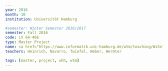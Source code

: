 ```yaml
---
year: 2016
month: 10
institution: Universität Hamburg

#semester: Winter Semester 2016/2017
semester: Fall 2016
code: LV 64-466
type: Master Project
name: <a href="https://www.informatik.uni-hamburg.de/wtm/teaching/WiSe16_HumanRobotInteraction_Pj.shtml" title="Details">Human-Robot Interaction</a>
teachers: Heinrich, Navarro, Twiefel, Weber, Wermter

tags: [master, project, uhh, wtm]
---
```

